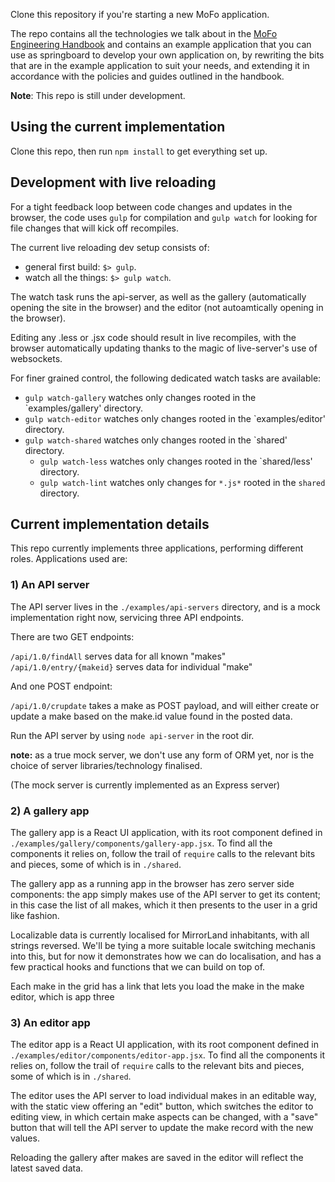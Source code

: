 Clone this repository if you're starting a new MoFo application.

The repo contains all the technologies we talk about in the [MoFo Engineering Handbook](https://github.com/MozillaFoundation/MoFo-Engineering-Handbook)
and contains an example application that you can use as springboard
to develop your own application on, by rewriting the bits that are
in the example application to suit your needs, and extending it
in accordance with the policies and guides outlined in the handbook.

**Note**: This repo is still under development.

## Using the current implementation

Clone this repo, then run `npm install` to get everything set up.

## Development with live reloading

For a tight feedback loop between code changes and updates in the browser, the
code uses `gulp` for compilation and `gulp watch` for looking for file changes
that will kick off recompiles.

The current live reloading dev setup consists of:

- general first build: `$> gulp`.
- watch all the things: `$> gulp watch`.

The watch task runs the api-server, as well as the gallery (automatically
opening the site in the browser) and the editor (not autoamtically opening
in the browser).

Editing any .less or .jsx code should result in live recompiles, with the browser
automatically updating thanks to the magic of live-server's use of websockets.


For finer grained control, the following dedicated watch tasks are available:

- `gulp watch-gallery` watches only changes rooted in the `examples/gallery' directory.
- `gulp watch-editor` watches only changes rooted in the `examples/editor' directory.
- `gulp watch-shared` watches only changes rooted in the `shared' directory.
  - `gulp watch-less` watches only changes rooted in the `shared/less' directory.
  - `gulp watch-lint` watches only changes for `*.js*` rooted in the `shared` directory.


## Current implementation details

This repo currently implements three applications, performing different
roles. Applications used are:

### 1) An API server

  The API server lives in the `./examples/api-servers` directory, and is a
  mock implementation right now, servicing three API endpoints.

There are two GET endpoints:

  `/api/1.0/findAll` serves data for all known "makes"
  `/api/1.0/entry/{makeid}` serves data for individual "make"

And one POST endpoint:

  `/api/1.0/crupdate` takes a make as POST payload, and will
  either create or update a make based on the make.id value
  found in the posted data.

Run the API server by using `node api-server` in the root dir.

**note:** as a true mock server, we don't use any form of ORM
yet, nor is the choice of server libraries/technology finalised.

(The mock server is currently implemented as an Express server)

### 2) A gallery app

The gallery app is a React UI application, with its root component
defined in `./examples/gallery/components/gallery-app.jsx`. To find
all the components it relies on, follow the trail of `require` calls
to the relevant bits and pieces, some of which is in `./shared`.

The gallery app as a running app in the browser has zero server
side components: the app simply makes use of the API server to
get its content; in this case the list of all makes, which it then
presents to the user in a grid like fashion.

Localizable data is currently localised for MirrorLand inhabitants,
with all strings reversed. We'll be tying a more suitable locale
switching mechanis into this, but for now it demonstrates how
we can do localisation, and has a few practical hooks and functions
that we can build on top of.

Each make in the grid has a link that lets you load the make in
the make editor, which is app three

### 3) An editor app

The editor app is a React UI application, with its root component
defined in `./examples/editor/components/editor-app.jsx`. To find
all the components it relies on, follow the trail of `require` calls
to the relevant bits and pieces, some of which is in `./shared`.

The editor uses the API server to load individual makes in an
editable way, with the static view offering an "edit" button,
which switches the editor to editing view, in which certain
make aspects can be changed, with a "save" button that will
tell the API server to update the make record with the new values.

Reloading the gallery after makes are saved in the editor will
reflect the latest saved data.
